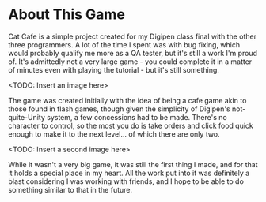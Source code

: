 # About This Game

Cat Cafe is a simple project created for my Digipen class final with the other three programmers.  A lot of the time I spent was with bug fixing, which would probably qualify me more as a QA tester, but it's still a work I'm proud of.  It's admittedly not a very large game - you could complete it in a matter of minutes even with playing the tutorial - but it's still something.

<TODO: Insert an image here>

The game was created initially with the idea of being a cafe game akin to those found in flash games, though given the simplicity of Digipen's not-quite-Unity system, a few concessions had to be made.  There's no character to control, so the most you do is take orders and click food quick enough to make it to the next level... of which there are only two.

<TODO: Insert a second image here>

While it wasn't a very big game, it was still the first thing I made, and for that it holds a special place in my heart.  All the work put into it was definitely a blast considering I was working with friends, and I hope to be able to do something similar to that in the future.
